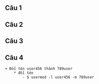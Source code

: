 ## Câu 1 
## Câu 2
## Câu 3
## Câu 4
    + Đổi tên user456 thành 789user
        * đổi tên
            - $ usermod -l user456 -m 789user
            